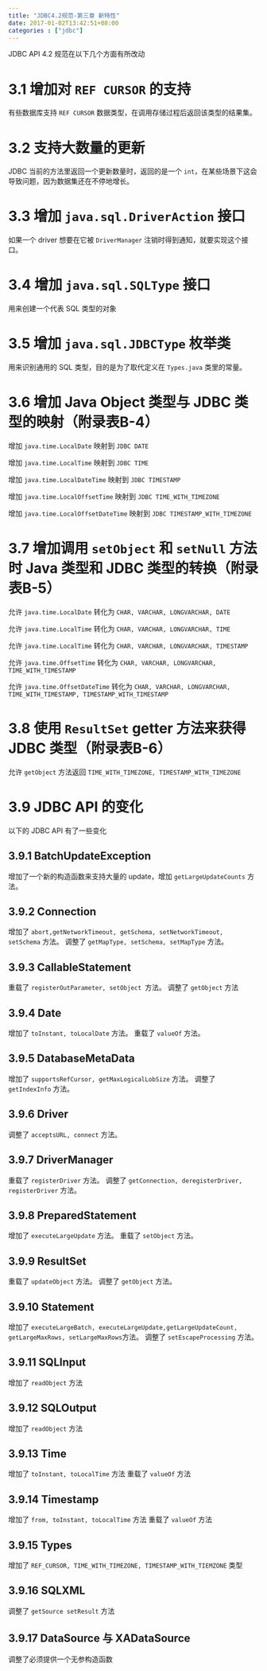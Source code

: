 ```yaml
---
title: "JDBC4.2规范-第三章 新特性"
date: 2017-01-02T13:42:51+08:00
categories : ["jdbc"]
---
```


JDBC API 4.2 规范在以下几个方面有所改动

# 3.1 增加对 `REF CURSOR` 的支持

有些数据库支持 `REF CURSOR` 数据类型，在调用存储过程后返回该类型的结果集。

# 3.2 支持大数量的更新

JDBC 当前的方法里返回一个更新数量时，返回的是一个 `int`，在某些场景下这会导致问题，因为数据集还在不停地增长。

# 3.3 增加 `java.sql.DriverAction` 接口

如果一个 driver 想要在它被 `DriverManager` 注销时得到通知，就要实现这个接口。

# 3.4 增加 `java.sql.SQLType` 接口

用来创建一个代表 SQL 类型的对象

# 3.5 增加 `java.sql.JDBCType` 枚举类
用来识别通用的 SQL 类型，目的是为了取代定义在 `Types.java` 类里的常量。

# 3.6 增加 Java Object 类型与 JDBC 类型的映射（附录表B-4）

增加 `java.time.LocalDate` 映射到 `JDBC DATE`

增加 `java.time.LocalTime` 映射到 `JDBC TIME`

增加 `java.time.LocalDateTime` 映射到 `JDBC TIMESTAMP`

增加 `java.time.LocalOffsetTime` 映射到 `JDBC TIME_WITH_TIMEZONE`

增加 `java.time.LocalOffsetDateTime` 映射到 `JDBC TIMESTAMP_WITH_TIMEZONE`
# 3.7 增加调用 `setObject` 和 `setNull` 方法时 Java 类型和 JDBC 类型的转换（附录表B-5）

允许 `java.time.LocalDate` 转化为 `CHAR, VARCHAR, LONGVARCHAR, DATE`

允许 `java.time.LocalTime` 转化为 `CHAR, VARCHAR, LONGVARCHAR, TIME`

允许 `java.time.LocalTime` 转化为 `CHAR, VARCHAR, LONGVARCHAR, TIMESTAMP`

允许 `java.time.OffsetTime` 转化为 `CHAR, VARCHAR, LONGVARCHAR, TIME_WITH_TIMESTAMP`

允许 `java.time.OffsetDateTime` 转化为 `CHAR, VARCHAR, LONGVARCHAR, TIME_WITH_TIMESTAMP, TIMESTAMP_WITH_TIMESTAMP`

# 3.8 使用 `ResultSet` getter 方法来获得 JDBC 类型（附录表B-6）

允许 `getObject` 方法返回 `TIME_WITH_TIMEZONE, TIMESTAMP_WITH_TIMEZONE`

# 3.9 JDBC API 的变化

以下的 JDBC API 有了一些变化

## 3.9.1 BatchUpdateException

增加了一个新的构造函数来支持大量的 update，增加 `getLargeUpdateCounts` 方法。

## 3.9.2 Connection

增加了 `abort,getNetworkTimeout, getSchema, setNetworkTimeout, setSchema` 方法。
调整了 `getMapType, setSchema, setMapType` 方法。

## 3.9.3 CallableStatement

重载了 `registerOutParameter, setObject `方法。
调整了 `getObject` 方法

## 3.9.4 Date

增加了 `toInstant, toLocalDate` 方法。
重载了 `valueOf` 方法。

## 3.9.5 DatabaseMetaData

增加了 `supportsRefCursor, getMaxLogicalLobSize` 方法。
调整了 `getIndexInfo` 方法。

## 3.9.6 Driver

调整了 `acceptsURL, connect` 方法。

## 3.9.7 DriverManager

重载了 `registerDriver` 方法。
调整了 `getConnection, deregisterDriver, registerDriver` 方法。

## 3.9.8 PreparedStatement

增加了 `executeLargeUpdate` 方法。
重载了 `setObject` 方法。

## 3.9.9 ResultSet

重载了 `updateObject` 方法。
调整了 `getObject` 方法。

## 3.9.10 Statement

增加了 `executeLargeBatch, executeLargeUpdate,getLargeUpdateCount, getLargeMaxRows, setLargeMaxRows`方法。
调整了 `setEscapeProcessing` 方法。

## 3.9.11 SQLInput

增加了 `readObject` 方法

## 3.9.12 SQLOutput

增加了 `readObject` 方法

## 3.9.13 Time

增加了 `toInstant, toLocalTime` 方法
重载了 `valueOf` 方法

## 3.9.14 Timestamp

增加了 `from, toInstant, toLocalTime` 方法
重载了 `valueOf` 方法

## 3.9.15 Types

增加了 `REF_CURSOR, TIME_WITH_TIMEZONE, TIMESTAMP_WITH_TIEMZONE` 类型

## 3.9.16 SQLXML

调整了 `getSource setResult` 方法

## 3.9.17 DataSource 与 XADataSource

调整了必须提供一个无参构造函数